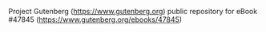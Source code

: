 Project Gutenberg (https://www.gutenberg.org) public repository for eBook #47845 (https://www.gutenberg.org/ebooks/47845)
